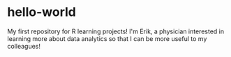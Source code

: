 # hello-world
My first repository for R learning projects!
I'm Erik, a physician interested in learning more about data analytics so that I can be more useful to my colleagues!
